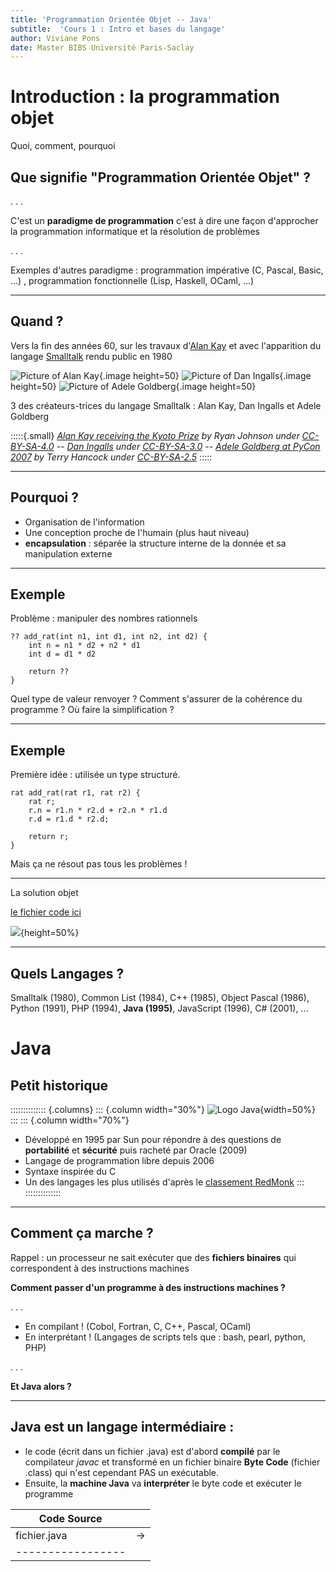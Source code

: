 ```yaml
---
title: 'Programmation Orientée Objet -- Java'
subtitle:  'Cours 1 : Intro et bases du langage'
author: Viviane Pons
date: Master BIBS Université Paris-Saclay 
---
```


# Introduction : la programmation objet

Quoi, comment, pourquoi

## Que signifie "Programmation Orientée Objet" ?

. . .

C'est un **paradigme de programmation** c'est à dire une façon d'approcher la programmation informatique et la résolution de problèmes 

. . .

Exemples d'autres paradigme : programmation impérative (C, Pascal, Basic, ...) , programmation fonctionnelle (Lisp, Haskell, OCaml, ...)


----

## Quand ?

Vers la fin des années 60, sur les travaux d'[Alan Kay](https://fr.wikipedia.org/wiki/Alan_Kay) et avec l'apparition du langage [Smalltalk](https://fr.wikipedia.org/wiki/Smalltalk) rendu public en 1980


![Picture of Alan Kay](media/Alan_Kay.jpg){.image height=50} ![Picture of Dan Ingalls](media/Dan_Ingalls.jpg){.image height=50} ![Picture of Adele Goldberg](media/Adele_Goldberg.jpg){.image height=50} 

3 des créateurs-trices du langage Smalltalk : Alan Kay, Dan Ingalls et Adele Goldberg

:::::{.small}
*[Alan Kay receiving the Kyoto Prize](https://commons.wikimedia.org/wiki/File:Alan_Kay_-_Receiving_the_Kyoto_Prize.jpg) by Ryan Johnson under [CC-BY-SA-4.0](https://creativecommons.org/licenses/by-sa/4.0/deed.en) -- [Dan Ingalls](https://commons.wikimedia.org/wiki/File:Dan_Ingalls.jpg) under [CC-BY-SA-3.0](https://creativecommons.org/licenses/by-sa/3.0/deed.en) -- [Adele Goldberg at PyCon 2007](https://commons.wikimedia.org/wiki/File:Adele_Goldberg_at_PyCon_2007.jpg) by Terry Hancock under [CC-BY-SA-2.5](https://creativecommons.org/licenses/by-sa/2.5/deed.en)*
:::::

----

## Pourquoi ?

* Organisation de l'information
* Une conception proche de l'humain (plus haut niveau)
* **encapsulation** : séparée la structure interne de la donnée et sa manipulation externe

----

## Exemple

Problème : manipuler des nombres rationnels

    ?? add_rat(int n1, int d1, int n2, int d2) {
        int n = n1 * d2 + n2 * d1
        int d = d1 * d2
            
        return ??
    }
    
Quel type de valeur renvoyer ? Comment s'assurer de la cohérence du programme ? Où faire la simplification ?

----

## Exemple

Première idée : utilisée un type structuré.

    rat add_rat(rat r1, rat r2) {
    	rat r;
        r.n = r1.n * r2.d + r2.n * r1.d
        r.d = r1.d * r2.d; 
            
        return r;
    }

Mais ça ne résout pas tous les problèmes !

----

La solution objet

[le fichier code ici](code/Rational.java)

![](media/rational.png){height=50%}

----

## Quels Langages ?

Smalltalk (1980), Common List (1984), C++ (1985), Object Pascal (1986), Python (1991),  PHP (1994), **Java (1995)**, JavaScript (1996), C# (2001), ...

# Java

## Petit historique

:::::::::::::: {.columns}
::: {.column width="30%"}
![Logo Java](media/java.png){width=50%} \
:::
::: {.column width="70%"}
* Développé en 1995 par Sun pour répondre à des questions de **portabilité** et **sécurité** puis racheté par Oracle (2009) 
* Langage de programmation libre depuis 2006
* Syntaxe inspirée du C
* Un des langages les plus utilisés d'après le [classement RedMonk](https://redmonk.com/sogrady/2022/10/20/language-rankings-6-22/)
:::
::::::::::::::

----

## Comment ça marche ?

Rappel : un processeur ne sait exécuter que des **fichiers binaires** qui correspondent à des instructions machines

**Comment passer d'un programme à des instructions machines ?**

. . .

* En compilant ! (Cobol, Fortran, C, C++, Pascal, OCaml)
* En interprétant ! (Langages de scripts tels que : bash, pearl, python, PHP)

. . .

**Et Java alors ?**

----

## Java est un langage intermédiaire : 

* le code (écrit dans un fichier .java) est d'abord **compilé** par le compilateur *javac* et transformé en un fichier binaire **Byte Code** (fichier .class) qui n'est cependant PAS un exécutable. 
* Ensuite, la **machine Java** va **interpréter** le byte code et exécuter le programme

| Code Source     |                |
|-----------------|----------------|
| fichier.java    | $\rightarrow$  |
|-----------------|



